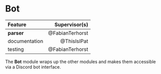 # Bot

| Feature       | Supervisor(s)   |
|:------------- | ---------------:|
| **parser**    | @FabianTerhorst |
| documentation | @ThisIsIPat     |
| testing       | @FabianTerhorst |

The **Bot** module wraps up the other modules and makes them
accessible via a Discord bot interface.